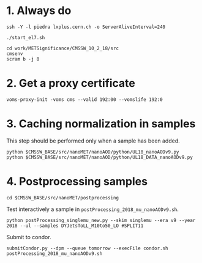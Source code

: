 # 1. Always do

    ssh -Y -l piedra lxplus.cern.ch -o ServerAliveInterval=240
    
    ./start_el7.sh

    cd work/METSignificance/CMSSW_10_2_18/src
    cmsenv
    scram b -j 8
 
# 2. Get a proxy certificate

    voms-proxy-init -voms cms --valid 192:00 --vomslife 192:0

# 3. Caching normalization in samples

This step should be performed only when a sample has been added.

    python $CMSSW_BASE/src/nanoMET/nanoAOD/python/UL18_nanoAODv9.py
    python $CMSSW_BASE/src/nanoMET/nanoAOD/python/UL18_DATA_nanoAODv9.py

# 4. Postprocessing samples

    cd $CMSSW_BASE/src/nanoMET/postprocessing

Test interactively a sample in `postProcessing_2018_mu_nanoAODv9.sh`.

    python postProcessing_singlemu_new.py --skim singlemu --era v9 --year 2018 --ul --samples DYJetsToLL_M10to50_LO #SPLIT11

Submit to condor.

    submitCondor.py --dpm --queue tomorrow --execFile condor.sh postProcessing_2018_mu_nanoAODv9.sh
